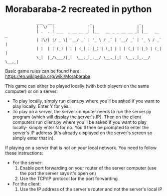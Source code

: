 # Morabaraba-2 recreated in python

				  ___  ___                _                     _           
				  |  \/  |               | |                   | |          
				  | .  . | ___  _ __ __ _| |__   __ _ _ __ __ _| |__   __ _ 
				  | |\/| |/ _ \| '__/ _` | '_ \ / _` | '__/ _` | '_ \ / _` |
				  | |  | | (_) | | | (_| | |_) | (_| | | | (_| | |_) | (_| |
				  \_|  |_/\___/|_|  \__,_|_.__/ \__,_|_|  \__,_|_.__/ \__,_|

Basic game rules can be found here: https://en.wikipedia.org/wiki/Morabaraba

This game can either be played locally (with both players on the same computer) or on a server:
  -	To play locally, simply run client.py where you'll be asked if you want to play locally. Enter Y for yes.
  -	To play on a server, the server computer needs to run the server.py program (which will display the server's IP). Then on the 
	client computers run client.py where you'll be asked if you want to play locally- simply enter N for no. You'll then be prompted
	to enter the server's IP address (it's already displayed on the server's screen so simply enter that in).

If playing on a server that is not on your local network. You need to follow these instructions:
- For the server:
	1)	Enable port forwarding on your router of the server computer (use the port the server says it's open on)
	2)	Use the TCP/IP protocol for the port forwarding
- For the client:
	1)	Use the IP address of the server's router and not the server's local IP
